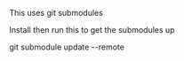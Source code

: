 This uses git submodules

Install then run this to get the submodules up

git submodule update --remote


